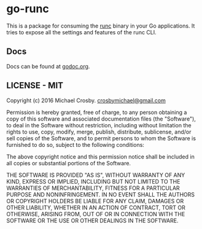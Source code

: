 # go-runc

This is a package for consuming the [runc](https://github.com/opencontainers/runc) binary in your Go applications.
It tries to expose all the settings and features of the runc CLI.


## Docs

Docs can be found at [godoc.org](https://godoc.org/github.com/crosbymichael/go-runc).


## LICENSE - MIT

Copyright (c) 2016 Michael Crosby. crosbymichael@gmail.com

Permission is hereby granted, free of charge, to any person
obtaining a copy of this software and associated documentation 
files (the "Software"), to deal in the Software without 
restriction, including without limitation the rights to use, copy, 
modify, merge, publish, distribute, sublicense, and/or sell copies 
of the Software, and to permit persons to whom the Software is 
furnished to do so, subject to the following conditions:

The above copyright notice and this permission notice shall be 
included in all copies or substantial portions of the Software.

THE SOFTWARE IS PROVIDED "AS IS", WITHOUT WARRANTY OF ANY KIND,
EXPRESS OR IMPLIED,
INCLUDING BUT NOT LIMITED TO THE WARRANTIES OF MERCHANTABILITY, 
FITNESS FOR A PARTICULAR PURPOSE AND NONINFRINGEMENT. 
IN NO EVENT SHALL THE AUTHORS OR COPYRIGHT 
HOLDERS BE LIABLE FOR ANY CLAIM, 
DAMAGES OR OTHER LIABILITY, 
WHETHER IN AN ACTION OF CONTRACT, 
TORT OR OTHERWISE, 
ARISING FROM, OUT OF OR IN CONNECTION WITH 
THE SOFTWARE OR THE USE OR OTHER DEALINGS IN THE SOFTWARE.
